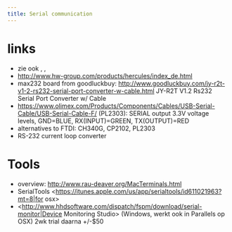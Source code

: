 ```yaml
---
title: Serial communication
---
```


# links
* zie ook <ftdi>, <usbserial>, <ios>
* <http://www.hw-group.com/products/hercules/index_de.html>
* max232 board from goodluckbuy: <http://www.goodluckbuy.com/jy-r2t-v1-2-rs232-serial-port-converter-w-cable.html> JY-R2T V1.2 Rs232 Serial Port Converter w/ Cable
* <https://www.olimex.com/Products/Components/Cables/USB-Serial-Cable/USB-Serial-Cable-F/> (PL2303): SERIAL output 3.3V voltage levels, GND=BLUE, RX(INPUT)=GREEN, TX(OUTPUT)=RED
* alternatives to FTDI: CH340G, CP2102, PL2303
* RS-232 current loop converter


# Tools
* overview: <http://www.rau-deaver.org/MacTerminals.html>
* SerialTools <https://itunes.apple.com/us/app/serialtools/id611021963?mt=8|for osx>
* <http://www.hhdsoftware.com/dispatch/fspm/download/serial-monitor|Device Monitoring Studio> (Windows, werkt ook in Parallels op OSX) 2wk trial daarna +/-$50
